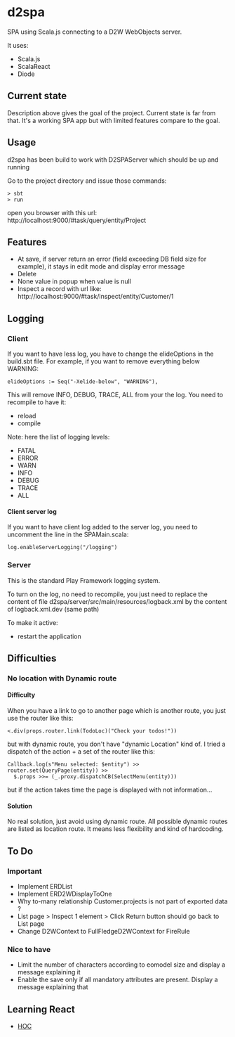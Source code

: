 # d2spa
SPA using Scala.js connecting to a D2W WebObjects server.

It uses:
  - Scala.js
  - ScalaReact
  - Diode

## Current state
Description above gives the goal of the project. Current state is far from that. It's a working SPA app but with limited features compare to the goal.

## Usage
d2spa has been build to work with D2SPAServer which should be up and running

Go to the project directory and issue those commands:
```
> sbt
> run
```

open you browser with this url: http://localhost:9000/#task/query/entity/Project

## Features
  - At save, if server return an error (field exceeding DB field size for example), it stays in edit mode and display error message
  - Delete
  - None value in popup when value is null
  - Inspect a record with url like: http://localhost:9000/#task/inspect/entity/Customer/1

## Logging

### Client
If you want to have less log, you have to change the elideOptions in the build.sbt file. For example, if you want to remove everything below WARNING:
```
elideOptions := Seq("-Xelide-below", "WARNING"),
```

This will remove INFO, DEBUG, TRACE, ALL from your the log. You need to recompile to have it:
  - reload
  - compile

Note: here the list of logging levels:
  - FATAL
  - ERROR
  - WARN
  - INFO
  - DEBUG
  - TRACE
  - ALL

#### Client server log

If you want to have client log added to the server log, you need to uncomment the line in the SPAMain.scala:
```
log.enableServerLogging("/logging")
```

### Server

This is the standard Play Framework logging system.

To turn on the log, no need to recompile, you just need to replace the content of file  d2spa/server/src/main/resources/logback.xml by the content of logback.xml.dev (same path)

To make it active:
  - restart the application

## Difficulties
### No location with Dynamic route
#### Difficulty
When you have a link to go to another page which is another route, you just use the router like this:
```
<.div(props.router.link(TodoLoc)("Check your todos!"))
```
but with dynamic route, you don't have "dynamic Location" kind of. I tried a dispatch of the action + a set of the router like this:
```
Callback.log(s"Menu selected: $entity") >> router.set(QueryPage(entity)) >>
  $.props >>= (_.proxy.dispatchCB(SelectMenu(entity)))
```
but if the action takes time the page is displayed with not information...
#### Solution
No real solution, just avoid using dynamic route. All possible dynamic routes are listed as location route. It means less flexibility and kind of hardcoding.

## To Do
### Important

  - Implement ERDList
  - Implement ERD2WDisplayToOne
  - Why to-many relationship Customer.projects is not part of exported data ?
  - List page > Inspect 1 element > Click Return button should go back to List page
  - Change D2WContext to FullFledgeD2WContext for FireRule
  

### Nice to have
  - Limit the number of characters according to eomodel size and display a message explaining it
  - Enable the save only if all mandatory attributes are present. Display a message explaining that

## Learning React
  - [HOC](https://reactjs.org/docs/higher-order-components.html)

